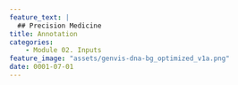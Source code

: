 ```yaml
---
feature_text: |
  ## Precision Medicine
title: Annotation
categories:
    - Module 02. Inputs
feature_image: "assets/genvis-dna-bg_optimized_v1a.png"
date: 0001-07-01
---
```


